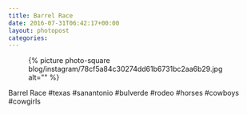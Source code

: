 ```yaml
---
title: Barrel Race
date: 2016-07-31T06:42:17+00:00
layout: photopost
categories:
---
```


<figure class="photo photo--square">
  {% picture photo-square blog/instagram/78cf5a84c30274dd61b6731bc2aa6b29.jpg alt="" %}
</figure>

Barrel Race
#texas #sanantonio #bulverde #rodeo #horses #cowboys #cowgirls
